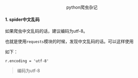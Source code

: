 <center>python爬虫杂记</center>



#### 1.	spider中文乱码



如果爬虫中文乱码的话，建议编码为utf-8。



也就是使用`requests`模块的时候，发现中文乱码的话。可以这样使用

如下：

```
r.encoding = 'utf-8'
```

> 编码为utf-8



